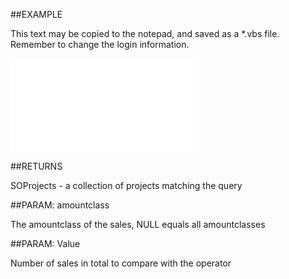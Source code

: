 

##EXAMPLE

This text may be copied to the notepad, and saved as a *.vbs file. Remember to change the login information.

![](../../Examples/vbs/SOFind.ProjectsWithNumSalesNotCompletedTotal.vbs.txt)




##RETURNS

SOProjects - a collection of projects matching the query





##PARAM: amountclass

The amountclass of the sales, NULL equals all amountclasses





##PARAM: Value

Number of sales in total to compare with the operator




